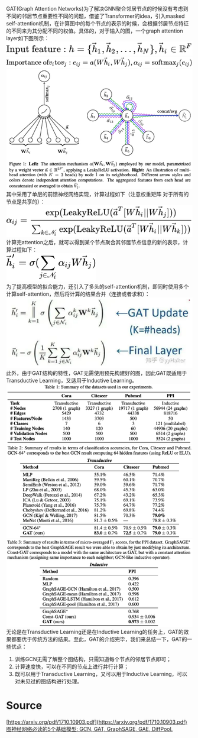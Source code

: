 GAT(Graph Attention Networks)为了解决GNN聚合邻居节点的时候没有考虑到不同的邻居节点重要性不同的问题，借鉴了Transformer的idea，引入masked self-attention机制，在计算图中的每个节点的表示的时候，会根据邻居节点特征的不同来为其分配不同的权值。具体的，对于输入的图，一个graph attention layer如下图所示：<br />![](./img/78e231c253ffcb8ac6d01baf4af0e663.svg)<br />![](./img/3efc54a80f9d6950d329417ffe457356.svg)<br />![image.png](./img/1683514159127-ddc096a8-00d0-4807-9ca0-c1a3e531e0c4.png)<br />其中采用了单层的前馈神经网络实现，计算过程如下（注意权重矩阵 对于所有的节点是共享的）：<br />![](./img/bb5173d9bbc4dfcd8e57cd756e020fbd.svg)<br />计算完attention之后，就可以得到某个节点聚合其邻居节点信息的新的表示，计算过程如下：<br />![](./img/bf4c703088aa3001bd33b331ec70adc5.svg)<br />为了提高模型的拟合能力，还引入了多头的self-attention机制，即同时使用多个 计算self-attention，然后将计算的结果合并（连接或者求和）：<br />![image.png](./img/1683515115136-cac12136-25b5-4712-9b78-1a10ebb68eea.png)<br />此外，由于GAT结构的特性，GAT无需使用预先构建好的图，因此GAT既适用于Transductive Learning，又适用于Inductive Learning。<br />![image.png](./img/1683514963676-199c2f7f-074a-4bbf-9633-ab98dfdc6865.png)<br />![image.png](./img/1683514980376-7bd87dd9-94f8-42b8-9647-60fe90532f02.png)<br />![image.png](./img/1683514991190-6895efe0-aaec-41cb-8118-aab8cc5af22c.png)<br />无论是在Transductive Learning还是在Inductive Learning的任务上，GAT的效果都要优于传统方法的结果。至此，GAT的介绍完毕，我们来总结一下，GAT的一些优点：

1. 训练GCN无需了解整个图结构，只需知道每个节点的邻居节点即可；
2. 计算速度快，可以在不同的节点上进行并行计算；
3. 既可以用于Transductive Learning，又可以用于Inductive Learning，可以对未见过的图结构进行处理。
<a name="SlDey"></a>
# Source
[https://arxiv.org/pdf/1710.10903.pdf](https://arxiv.org/pdf/1710.10903.pdf)<br />[图神经网络必读的5个基础模型: GCN, GAT, GraphSAGE, GAE, DiffPool.](https://mp.weixin.qq.com/s/t6n7wfov1fMj-QstKzN2Ow)
